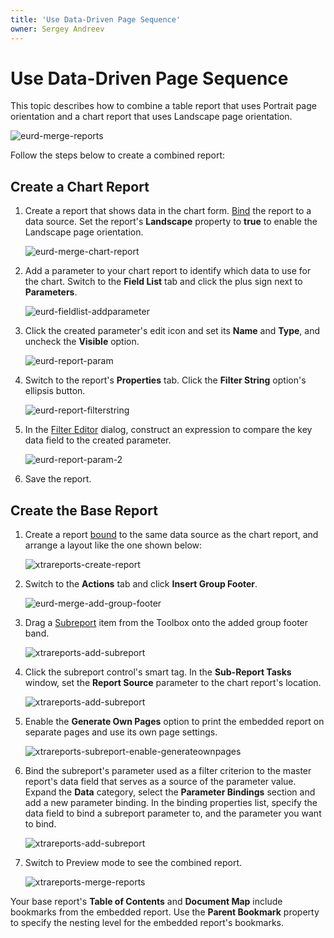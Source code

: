 ```yaml
---
title: 'Use Data-Driven Page Sequence'
owner: Sergey Andreev
---
```


# Use Data-Driven Page Sequence

This topic describes how to combine a table report that uses Portrait page orientation and a chart report that uses Landscape page orientation.

![eurd-merge-reports](../../../images/eurd-merge-reports.png)

Follow the steps below to create a combined report:

## Create a Chart Report

1. Create a report that shows data in the chart form. [Bind](../bind-to-data/bind-a-report-to-a-database.md) the report to a data source. Set the report's **Landscape** property to **true** to enable the Landscape page orientation.

    ![eurd-merge-chart-report](../../../images/eurd-merge-chart-report.png)

1. Add a parameter to your chart report to identify which data to use for the chart. Switch to the **Field List** tab and click the plus sign next to **Parameters**.

    ![eurd-fieldlist-addparameter](../../../images/eurd-fieldlist-addparameter.png)

1. Click the created parameter's edit icon and set its **Name** and **Type**, and uncheck the **Visible** option.

    ![eurd-report-param](../../../images/eurd-report-param.png)

1. Switch to the report's **Properties** tab. Click the **Filter String** option's ellipsis button.

    ![eurd-report-filterstring](../../../images/eurd-report-filterstring.png)

1. In the [Filter Editor](../shape-report-data/filter-data/filter-data-at-the-report-level.md) dialog, construct an expression to compare the key data field to the created parameter.

    ![eurd-report-param-2](../../../images/eurd-report-param-2.png)

1. Save the report.

## Create the Base Report

1. Create a report [bound](../bind-to-data/bind-a-report-to-data.md) to the same data source as the chart report, and arrange a layout like the one shown below:

    ![xtrareports-create-report](../../../images/eurd-merge-products-report-layout.png)

1. Switch to the **Actions** tab and click **Insert Group Footer**.

	![eurd-merge-add-group-footer](../../../images/eurd-merge-add-group-footer.png)

1. Drag a [Subreport](../use-report-elements/use-basic-report-controls/subreport.md) item from the Toolbox onto the added group footer band.

    ![xtrareports-add-subreport](../../../images/eurd-merge-add-subreport.png)

1. Click the subreport control's smart tag. In the **Sub-Report Tasks** window, set the **Report Source** parameter to the chart report's location.

    ![xtrareports-add-subreport](../../../images/eurd-merge-configure-subreport.png)

1. Enable the **Generate Own Pages** option to print the embedded report on separate pages and use its own page settings.

    ![xtrareports-subreport-enable-generateownpages](../../../images/eurd-merge-enable-generateownpages-2.png)

1. Bind the subreport's parameter used as a filter criterion to the master report's data field that serves as a source of the parameter value. Expand the **Data** category, select the **Parameter Bindings** section and add a new parameter binding. In the binding properties list, specify the data field to bind a subreport parameter to, and the parameter you want to bind.

    ![xtrareports-add-subreport](../../../images/eurd-merge-subreport-add-parameter.png)

1. Switch to Preview mode to see the combined report.

    ![xtrareports-merge-reports](../../../images/eurd-merge-reports.png)

Your base report's **Table of Contents** and **Document Map** include bookmarks from the embedded report. Use the **Parent Bookmark** property to specify the nesting level for the embedded report's bookmarks.
